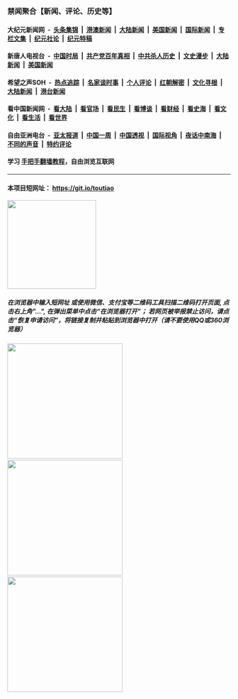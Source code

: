 ### 禁闻聚合【新闻、评论、历史等】

#### 大纪元新闻网 &nbsp;-&nbsp; [头条集锦](indexes/E头条集锦.md?t=02072344) &nbsp;|&nbsp; [港澳新闻](indexes/E港澳新闻.md?t=02072344)  &nbsp;|&nbsp; [大陆新闻](indexes/E大陆新闻.md?t=02072344) &nbsp;|&nbsp; [美国新闻](indexes/E美国新闻.md?t=02072344) &nbsp;|&nbsp; [国际新闻](indexes/E国际新闻.md?t=02072344) &nbsp;|&nbsp; [专栏文集](indexes/E专栏文集.md?t=02072344) &nbsp;|&nbsp; [纪元社论](indexes/E纪元社论.md?t=02072344) &nbsp;|&nbsp; [纪元特稿](indexes/E纪元特稿.md?t=02072344) 

#### 新唐人电视台 &nbsp;-&nbsp; [中国时局](indexes/N中国时局.md?t=02072344) &nbsp;|&nbsp; [共产党百年真相](indexes/N共产党百年真相.md?t=02072344) &nbsp;|&nbsp; [中共杀人历史](indexes/N中共杀人历史.md?t=02072344) &nbsp;|&nbsp; [文史漫步](indexes/N文史漫步.md?t=02072344) &nbsp;|&nbsp; [大陆新闻](indexes/N大陆新闻.md?t=02072344) &nbsp;|&nbsp; [美国新闻](indexes/N美国新闻.md?t=02072344)

#### 希望之声SOH &nbsp;-&nbsp; [热点追踪](indexes/H热点追踪.md?t=02072344) &nbsp;|&nbsp; [名家谈时事](indexes/H名家谈时事.md?t=02072344) &nbsp;|&nbsp; [个人评论](indexes/H个人评论.md?t=02072344)  &nbsp;|&nbsp; [红朝解密](indexes/H红朝解密.md?t=02072344) &nbsp;|&nbsp; [文化寻根](indexes/H文化寻根.md?t=02072344) &nbsp;|&nbsp; [大陆新闻](indexes/H大陆新闻.md?t=02072344) &nbsp;|&nbsp; [港台新闻](indexes/H港台新闻.md?t=02072344)

#### 看中国新闻网 &nbsp;-&nbsp; [看大陆](indexes/S看大陆.md?t=02072344) &nbsp;|&nbsp; [看官场](indexes/S看官场.md?t=02072344) &nbsp;|&nbsp; [看民生](indexes/S看民生.md?t=02072344)  &nbsp;|&nbsp; [看博谈](indexes/S看博谈.md?t=02072344) &nbsp;|&nbsp; [看财经](indexes/S看财经.md?t=02072344) &nbsp;|&nbsp; [看史海](indexes/S看史海.md?t=02072344) &nbsp;|&nbsp; [看文化](indexes/S看文化.md?t=02072344) &nbsp;|&nbsp; [看生活](indexes/S看生活.md?t=02072344) &nbsp;|&nbsp; [看世界](indexes/S看世界.md?t=02072344)

#### 自由亚洲电台 &nbsp;-&nbsp; [亚太报道](indexes/R亚太报道.md?t=02072344) &nbsp;|&nbsp; [中国一周](indexes/R中国一周.md?t=02072344) &nbsp;|&nbsp; [中国透视](indexes/R中国透视.md?t=02072344)  &nbsp;|&nbsp; [国际视角](indexes/R国际视角.md?t=02072344) &nbsp;|&nbsp; [夜话中南海](indexes/R夜话中南海.md?t=02072344) &nbsp;|&nbsp; [不同的声音](indexes/R不同的声音.md?t=02072344) &nbsp;|&nbsp; [特约评论](indexes/R特约评论.md?t=02072344)

#### 学习 [手把手翻墙教程](https://github.com/gfw-breaker/guides/wiki)，自由浏览互联网

----

#### 本项目短网址： https://git.io/toutiao
<img src="https://raw.githubusercontent.com/gfw-breaker/banned-news/master/scripts/img/qr.png" width="200px"/>  

##### 在浏览器中输入短网址 或使用微信、支付宝等二维码工具扫描二维码打开页面, 点击右上角"...", 在弹出菜单中点击“在浏览器打开”； 若网页被举报禁止访问，请点击“恢复申请访问”，将链接复制并粘贴到浏览器中打开（请不要使用QQ或360浏览器）

<img src="https://raw.githubusercontent.com/gfw-breaker/banned-news/master/scripts/img/1.png" width="260px"/> &nbsp; <img src="https://raw.githubusercontent.com/gfw-breaker/banned-news/master/scripts/img/2.png" width="260px"/> &nbsp; <img src="https://raw.githubusercontent.com/gfw-breaker/banned-news/master/scripts/img/3.png" width="260px"/>
